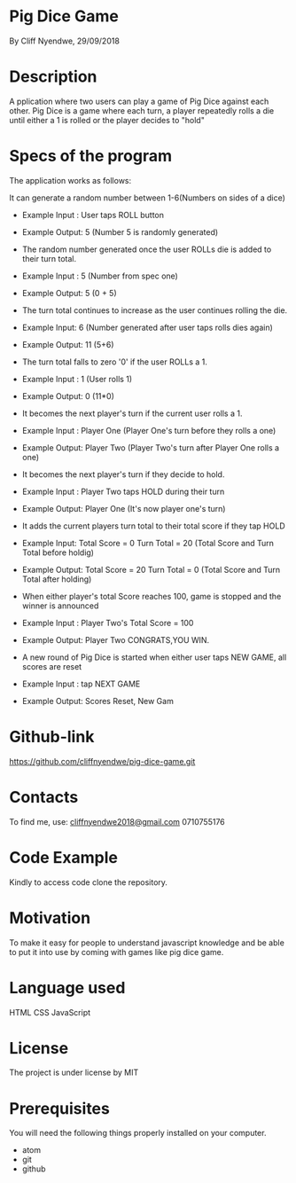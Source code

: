 # Pig Dice Game
By Cliff Nyendwe, 29/09/2018
# Description
A pplication where two users can play a game of Pig Dice against each other. Pig Dice is a game where each turn, a player repeatedly rolls a die until either a 1 is rolled or the player decides to "hold"
# Specs of the program
The application works as follows:

It can generate a random number between 1-6(Numbers on sides of a dice)

* Example Input : User taps ROLL button
* Example Output: 5 (Number 5 is randomly generated)
* The random number generated once the user ROLLs die is added to their turn total.

* Example Input : 5 (Number from spec one)
* Example Output: 5 (0 + 5)
* The turn total continues to increase as the user continues rolling the die.

* Example Input: 6 (Number generated after user taps rolls dies again)
* Example Output: 11 (5+6)
* The turn total falls to zero '0' if the user ROLLs a 1.

* Example Input : 1 (User rolls 1)
* Example Output: 0 (11*0)
* It becomes the next player's turn if the current user rolls a 1.

* Example Input : Player One (Player One's turn before they rolls a one)
* Example Output: Player Two (Player Two's turn after Player One rolls a one)
* It becomes the next player's turn if they decide to hold.

* Example Input : Player Two taps HOLD during their turn
* Example Output: Player One (It's now player one's turn)
* It adds the current players turn total to their total score if they tap HOLD

* Example Input: Total Score = 0 Turn Total = 20 (Total Score and Turn Total before holdig)
* Example Output: Total Score = 20 Turn Total = 0 (Total Score and Turn Total after holding)
* When either player's total Score reaches 100, game is stopped and the winner is announced

* Example Input : Player Two's Total Score = 100
* Example Output: Player Two CONGRATS,YOU WIN.
* A new round of Pig Dice is started when either user taps NEW GAME, all scores are reset

* Example Input : tap NEXT GAME
* Example Output: Scores Reset, New Gam

# Github-link
https://github.com/cliffnyendwe/pig-dice-game.git

# Contacts
To find me, use: cliffnyendwe2018@gmail.com 0710755176

# Code Example
Kindly to access code clone the repository.

# Motivation
To make it easy for people to understand javascript knowledge and be able to put it into use by coming with games like pig dice game.

# Language used
HTML CSS JavaScript

# License
The project is under license by MIT

# Prerequisites
You will need the following things properly installed on your computer.

* atom
* git
* github